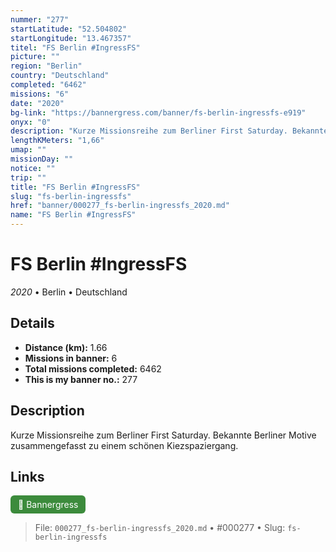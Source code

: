 ```yaml
---
nummer: "277"
startLatitude: "52.504802"
startLongitude: "13.467357"
titel: "FS Berlin #IngressFS"
picture: ""
region: "Berlin"
country: "Deutschland"
completed: "6462"
missions: "6"
date: "2020"
bg-link: "https://bannergress.com/banner/fs-berlin-ingressfs-e919"
onyx: "0"
description: "Kurze Missionsreihe zum Berliner First Saturday. Bekannte Berliner Motive zusammengefasst zu einem schönen Kiezspaziergang."
lengthKMeters: "1,66"
umap: ""
missionDay: ""
notice: ""
trip: ""
title: "FS Berlin #IngressFS"
slug: "fs-berlin-ingressfs"
href: "banner/000277_fs-berlin-ingressfs_2020.md"
name: "FS Berlin #IngressFS"
---
```

# FS Berlin #IngressFS

*2020* • Berlin • Deutschland





## Details
- **Distance (km):** 1.66
- **Missions in banner:** 6
- **Total missions completed:** 6462
- **This is my banner no.:** 277



## Description
Kurze Missionsreihe zum Berliner First Saturday. Bekannte Berliner Motive zusammengefasst zu einem schönen Kiezspaziergang.



## Links
<a href="https://bannergress.com/banner/fs-berlin-ingressfs-e919" target="_blank" style="display:inline-block;margin-right:8px;padding:6px 12px;background:#3c8b3c;color:#fff;text-decoration:none;border-radius:6px;">🔗 Bannergress</a>



> File: `000277_fs-berlin-ingressfs_2020.md`
> • #000277
> • Slug: `fs-berlin-ingressfs`
